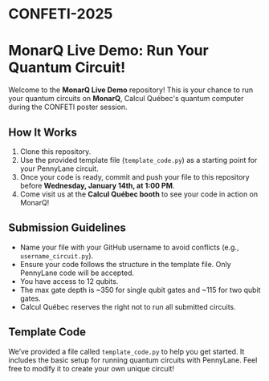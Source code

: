# CONFETI-2025
# MonarQ Live Demo: Run Your Quantum Circuit!  

Welcome to the **MonarQ Live Demo** repository! This is your chance to run your quantum circuits on **MonarQ**, Calcul Québec's quantum computer during the CONFETI poster session.  

## How It Works  

1. Clone this repository.  
2. Use the provided template file (`template_code.py`) as a starting point for your PennyLane circuit.  
3. Once your code is ready, commit and push your file to this repository before **Wednesday, January 14th, at 1:00 PM**.  
4. Come visit us at the **Calcul Québec booth** to see your code in action on MonarQ!  

## Submission Guidelines  

- Name your file with your GitHub username to avoid conflicts (e.g., `username_circuit.py`).  
- Ensure your code follows the structure in the template file. Only PennyLane code will be accepted. 
- You have access to 12 qubits.
- The max gate depth is ~350 for single qubit gates and ~115 for two qubit gates.
- Calcul Québec reserves the right not to run all submitted circuits.

## Template Code  

We’ve provided a file called `template_code.py` to help you get started. It includes the basic setup for running quantum circuits with PennyLane. Feel free to modify it to create your own unique circuit!  

